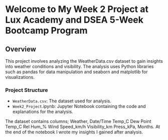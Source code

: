 # Welcome to My Week 2 Project at Lux Academy and DSEA 5-Week Bootcamp Program

## Overview
This project involves analyzing the WeatherData.csv dataset to gain insights into weather conditions and visibility. The analysis uses Python libraries such as pandas for data manipulation and seaborn and matplotlib for visualizations.

### Project Structure
  - `WeatherData.csv`: The dataset used for analysis.
  - `Week2_Project`.ipynb: Jupyter Notebook containing the code and explanations for the analysis.


The dataset contains columns; Weather, Date/Time	Temp_C	Dew Point Temp_C	Rel Hum_%	Wind Speed_km/h	Visibility_km	Press_kPa, Months.
At the end of the notebook I wrote my insights I gained after analysis.
